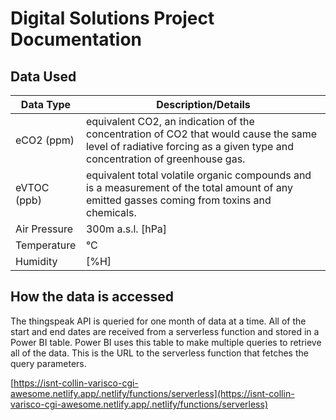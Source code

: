 # Digital Solutions Project Documentation

## Data Used
| Data Type | Description/Details |
| --------- | ----------- |
| eCO2 (ppm) | equivalent CO2, an indication of the concentration of CO2 that would cause the same level of radiative forcing as a given type and concentration of greenhouse gas. |
| eVTOC (ppb) |  equivalent total volatile organic compounds and is a measurement of the total amount of any emitted gasses coming from toxins and chemicals. |
| Air Pressure | 300m a.s.l. [hPa] |
| Temperature | °C |
| Humidity | [%H] |


## How the data is accessed
The thingspeak API is queried for one month of data at a time. All of the start and end dates are received from a serverless function and stored in a Power BI table. Power BI uses this table to make multiple queries to retrieve all of the data. This is the URL to the serverless function that fetches the query parameters.

[https://isnt-collin-varisco-cgi-awesome.netlify.app/.netlify/functions/serverless](https://isnt-collin-varisco-cgi-awesome.netlify.app/.netlify/functions/serverless)
